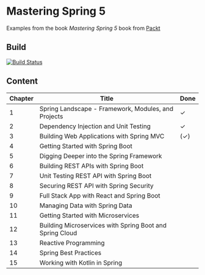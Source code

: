 # Mastering Spring 5

Examples from the book *Mastering Spring 5* book from [Packt](https://www.packtpub.com/)

## Build

[![Build Status](https://travis-ci.org/LukasWoodtli/mastering-spring.svg?branch=master)](https://travis-ci.org/LukasWoodtli/mastering-spring)


## Content

|Chapter | Title                                               | Done |
|--------|-----------------------------------------------------|------|
| 1      | Spring Landscape - Framework, Modules, and Projects |  ✓   |
| 2      | Dependency Injection and Unit Testing               |  ✓   |
| 3      | Building Web Applications with Spring MVC           | (✓)  |
| 4      | Getting Started with Spring Boot                    |      |
| 5      | Digging Deeper into the Spring Framework            |      |
| 6      | Building REST APIs with Spring Boot                 |      |
| 7      | Unit Testing REST API with Spring Boot              |      |
| 8      | Securing REST API with Spring Security              |      |
| 9      | Full Stack App with React and Spring Boot           |      |
| 10     | Managing Data with Spring Data                      |      |
| 11     | Getting Started with Microservices                  |      |
| 12     | Building Microservices with Spring Boot and Spring Cloud |      |
| 13     | Reactive Programming                                |      |
| 14     | Spring Best Practices                               |      |
| 15     | Working with Kotlin in Spring                       |      |
